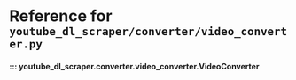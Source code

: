 # Reference for <small>`youtube_dl_scraper/converter/video_converter.py`</small>


#### ::: youtube_dl_scraper.converter.video_converter.VideoConverter
<!--    options:
        show_root_heading: false-->

<br><br>
